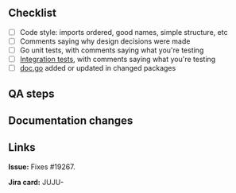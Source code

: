 <!--
The PR title should match: <type>(optional <scope>): <description>.

Please also ensure all commits in this PR comply with our conventional commits specification:
https://github.com/juju/juju/blob/main/doc/conventional-commits.md
-->

<!-- Why this change is needed and what it does. -->

## Checklist

<!-- If an item is not applicable, use `~strikethrough~`. -->

- [ ] Code style: imports ordered, good names, simple structure, etc
- [ ] Comments saying why design decisions were made
- [ ] Go unit tests, with comments saying what you're testing
- [ ] [Integration tests](https://github.com/juju/juju/tree/main/tests), with comments saying what you're testing
- [ ] [doc.go](https://discourse.charmhub.io/t/readme-in-packages/451) added or updated in changed packages

## QA steps

<!--

Describe steps to verify that the change works.

If you're changing any of the facades, you need to ensure that you've tested
a model migration from 3.6 to 4.0 and from 4.0 to 4.0.

The following steps are a good starting point:

 1. Bootstrap a 3.6 controller and deploy a charm.

```sh
$ juju bootstrap lxd src36
$ juju add-model moveme1
$ juju deploy juju-qa-test
```

 2. Bootstrap a 4.0 controller with the changes and migrate the model.

```sh
$ juju bootstrap lxd dst40
$ juju migrate src36:moveme1 dst40
$ juju add-unit juju-qa-test
```

 3. Verify no errors exist in the model logs for the agents. If there are
    errors, this is a bug and should be fixed before merging. The fix can
    either be applied to the 4.0 branch (preferable) or the 3.6 branch, though
    that needs to be discussed with the team.

```sh
$ juju debug-log -m dst40:controller
$ juju debug-log -m dst40:moveme1
```

    4. We also need to test a model migration from 4.0 to 4.0.

```sh
$ juju bootstrap lxd src40
$ juju add-model moveme2
$ juju deploy juju-qa-test
```

```sh
$ juju migrate src40:moveme2 dst40
$ juju add-unit juju-qa-test
```

    5. Verify that there are no errors in the controller or model logs.

```sh
$ juju debug-log -m dst40:controller
$ juju debug-log -m dst40:moveme2
```

-->

## Documentation changes

<!-- How it affects user workflow (CLI or API). -->

## Links

<!-- Link to all relevant specification, documentation, bug, issue or JIRA card. -->

<!-- Replace #19267 with an issue reference or link, otherwise remove this line. -->
**Issue:** Fixes #19267.

<!-- Add a Jira card reference or link, otherwise remove this line. -->
**Jira card:** JUJU-
